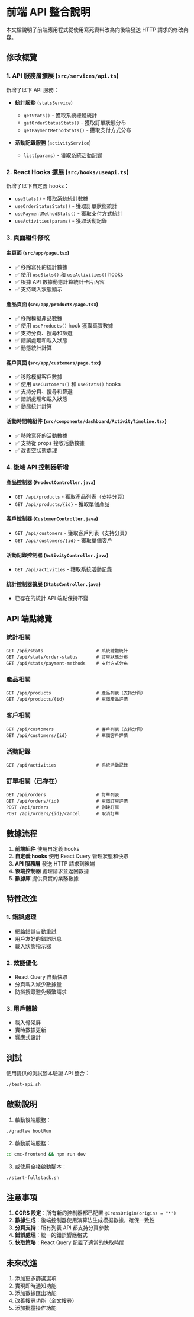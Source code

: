 <!-- This document needs manual translation from Chinese to English -->
<!-- 此文檔需要從中文手動翻譯為英文 -->

# 前端 API 整合說明

本文檔說明了前端應用程式從使用寫死資料改為向後端發送 HTTP 請求的修改內容。

## 修改概覽

### 1. API 服務層擴展 (`src/services/api.ts`)

新增了以下 API 服務：

- **統計服務** (`statsService`)
  - `getStats()` - 獲取系統總體統計
  - `getOrderStatusStats()` - 獲取訂單狀態分布
  - `getPaymentMethodStats()` - 獲取支付方式分布

- **活動記錄服務** (`activityService`)
  - `list(params)` - 獲取系統活動記錄

### 2. React Hooks 擴展 (`src/hooks/useApi.ts`)

新增了以下自定義 hooks：

- `useStats()` - 獲取系統統計數據
- `useOrderStatusStats()` - 獲取訂單狀態統計
- `usePaymentMethodStats()` - 獲取支付方式統計
- `useActivities(params)` - 獲取活動記錄

### 3. 頁面組件修改

#### 主頁面 (`src/app/page.tsx`)

- ✅ 移除寫死的統計數據
- ✅ 使用 `useStats()` 和 `useActivities()` hooks
- ✅ 根據 API 數據動態計算統計卡片內容
- ✅ 支持載入狀態顯示

#### 產品頁面 (`src/app/products/page.tsx`)

- ✅ 移除模擬產品數據
- ✅ 使用 `useProducts()` hook 獲取真實數據
- ✅ 支持分頁、搜尋和篩選
- ✅ 錯誤處理和載入狀態
- ✅ 動態統計計算

#### 客戶頁面 (`src/app/customers/page.tsx`)

- ✅ 移除模擬客戶數據
- ✅ 使用 `useCustomers()` 和 `useStats()` hooks
- ✅ 支持分頁、搜尋和篩選
- ✅ 錯誤處理和載入狀態
- ✅ 動態統計計算

#### 活動時間軸組件 (`src/components/dashboard/ActivityTimeline.tsx`)

- ✅ 移除寫死的活動數據
- ✅ 支持從 props 接收活動數據
- ✅ 改善空狀態處理

### 4. 後端 API 控制器新增

#### 產品控制器 (`ProductController.java`)

- `GET /api/products` - 獲取產品列表（支持分頁）
- `GET /api/products/{id}` - 獲取單個產品

#### 客戶控制器 (`CustomerController.java`)

- `GET /api/customers` - 獲取客戶列表（支持分頁）
- `GET /api/customers/{id}` - 獲取單個客戶

#### 活動記錄控制器 (`ActivityController.java`)

- `GET /api/activities` - 獲取系統活動記錄

#### 統計控制器擴展 (`StatsController.java`)

- 已存在的統計 API 端點保持不變

## API 端點總覽

### 統計相關

```
GET /api/stats                    # 系統總體統計
GET /api/stats/order-status       # 訂單狀態分布
GET /api/stats/payment-methods    # 支付方式分布
```

### 產品相關

```
GET /api/products                 # 產品列表（支持分頁）
GET /api/products/{id}            # 單個產品詳情
```

### 客戶相關

```
GET /api/customers                # 客戶列表（支持分頁）
GET /api/customers/{id}           # 單個客戶詳情
```

### 活動記錄

```
GET /api/activities               # 系統活動記錄
```

### 訂單相關（已存在）

```
GET /api/orders                   # 訂單列表
GET /api/orders/{id}              # 單個訂單詳情
POST /api/orders                  # 創建訂單
POST /api/orders/{id}/cancel      # 取消訂單
```

## 數據流程

1. **前端組件** 使用自定義 hooks
2. **自定義 hooks** 使用 React Query 管理狀態和快取
3. **API 服務層** 發送 HTTP 請求到後端
4. **後端控制器** 處理請求並返回數據
5. **數據庫** 提供真實的業務數據

## 特性改進

### 1. 錯誤處理

- 網路錯誤自動重試
- 用戶友好的錯誤訊息
- 載入狀態指示器

### 2. 效能優化

- React Query 自動快取
- 分頁載入減少數據量
- 防抖搜尋避免頻繁請求

### 3. 用戶體驗

- 載入骨架屏
- 實時數據更新
- 響應式設計

## 測試

使用提供的測試腳本驗證 API 整合：

```bash
./test-api.sh
```

## 啟動說明

1. 啟動後端服務：

```bash
./gradlew bootRun
```

2. 啟動前端服務：

```bash
cd cmc-frontend && npm run dev
```

3. 或使用全棧啟動腳本：

```bash
./start-fullstack.sh
```

## 注意事項

1. **CORS 設定**：所有新的控制器都已配置 `@CrossOrigin(origins = "*")`
2. **數據生成**：後端控制器使用演算法生成模擬數據，確保一致性
3. **分頁支持**：所有列表 API 都支持分頁參數
4. **錯誤處理**：統一的錯誤響應格式
5. **快取策略**：React Query 配置了適當的快取時間

## 未來改進

1. 添加更多篩選選項
2. 實現即時通知功能
3. 添加數據匯出功能
4. 改善搜尋功能（全文搜尋）
5. 添加批量操作功能
